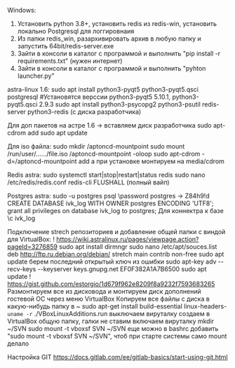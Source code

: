 Windows:
1) Установить python 3.8+, установить redis из redis-win, установить локально Postgresql для логгировнаия
2) Из папки redis_win, разархивировать архив в любую папку и запустить 64bit/redis-server.exe
3) Зайти в консоли в каталог с программой и выполнить "pip install -r requirements.txt" (нужен интернет)
4) Зайти в консоли в каталог с программой и выполнить "pyhton launcher.py"


astra-linux 1.6:
sudo apt install python3-pyqt5 python3-pyqt5.qsci postgresql #Установятся верссии python3-pyqt5 5.10.1, python3-pyqt5.qsci 2.9.3
sudo apt install python3-psycopg2 python3-psutil redis-server python3-redis (с диска разработчика)

Для доп пакетов на астре 1.6 -> вставляем диск разработчика
sudo apt-cdrom add
sudo apt update

Для iso файла:
sudo mkdir /aptoncd-mountpoint
sudo mount /run/user/....../file.iso /aptoncd-mountpoint -oloop
sudo apt-cdrom -d=/aptoncd-mountpoint add
а при установке монтируем на media/cdrom

Redis astra:
sudo systemctl start|stop|restart|status redis
sudo nano /etc/redis/redis.conf
redis-cli
FLUSHALL (полный вайп)

Postgres astra:
sudo -u postgres psql
\password postgres -> Z84h9!d
CREATE DATABASE ivk_log WITH OWNER postgres ENCODING 'UTF8';
grant all privileges on database ivk_log to postgres;
Для коннектра к базе \c ivk_log


Подключение strech репозиториев и добавление общей папки с виндой для VirtualBox:
! https://wiki.astralinux.ru/pages/viewpage.action?pageId=3276859
sudo apt install dirmngr
sudo nano /etc/apt/souces.list
   deb http://ftp.ru.debian.org/debian/ stretch main contrib non-free
sudo apt update
    берем последний открытый ключ из ошибки
sudo apt-key adv --recv-keys --keyserver keys.gnupg.net EF0F382A1A7B6500
sudo apt update
! https://gist.github.com/estorgio/1d679f962e8209f8a9232f7593683265
Размонтируем все из дисковода и монтируем диск дополнений гостевой ОС через меню VirtualBox
Копируем все файлы с диска в какую-нибудь папку в ~
sudo apt-get install build-essential linux-headers-`uname -r`
./VBoxLinuxAdditions.run
выключаем вируталку
создаем в VirtualBox общую папку, галки не ставим
включаем вируталку
mkdir ~/SVN
sudo mount -t vboxsf SVN ~/SVN
еще можно в bashrc добавить "sudo mount -t vboxsf SVN ~/SVN", чтоб при старте системы само mount делало 

Настройка GIT
https://docs.gitlab.com/ee/gitlab-basics/start-using-git.html


